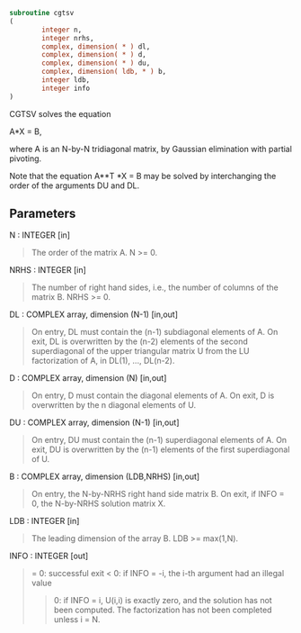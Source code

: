 ```fortran
subroutine cgtsv
(
        integer n,
        integer nrhs,
        complex, dimension( * ) dl,
        complex, dimension( * ) d,
        complex, dimension( * ) du,
        complex, dimension( ldb, * ) b,
        integer ldb,
        integer info
)
```

CGTSV  solves the equation

A*X = B,

where A is an N-by-N tridiagonal matrix, by Gaussian elimination with
partial pivoting.

Note that the equation  A**T *X = B  may be solved by interchanging the
order of the arguments DU and DL.

## Parameters
N : INTEGER [in]
> The order of the matrix A.  N >= 0.

NRHS : INTEGER [in]
> The number of right hand sides, i.e., the number of columns
> of the matrix B.  NRHS >= 0.

DL : COMPLEX array, dimension (N-1) [in,out]
> On entry, DL must contain the (n-1) subdiagonal elements of
> A.
> On exit, DL is overwritten by the (n-2) elements of the
> second superdiagonal of the upper triangular matrix U from
> the LU factorization of A, in DL(1), ..., DL(n-2).

D : COMPLEX array, dimension (N) [in,out]
> On entry, D must contain the diagonal elements of A.
> On exit, D is overwritten by the n diagonal elements of U.

DU : COMPLEX array, dimension (N-1) [in,out]
> On entry, DU must contain the (n-1) superdiagonal elements
> of A.
> On exit, DU is overwritten by the (n-1) elements of the first
> superdiagonal of U.

B : COMPLEX array, dimension (LDB,NRHS) [in,out]
> On entry, the N-by-NRHS right hand side matrix B.
> On exit, if INFO = 0, the N-by-NRHS solution matrix X.

LDB : INTEGER [in]
> The leading dimension of the array B.  LDB >= max(1,N).

INFO : INTEGER [out]
> = 0:  successful exit
> < 0:  if INFO = -i, the i-th argument had an illegal value
> > 0:  if INFO = i, U(i,i) is exactly zero, and the solution
> has not been computed.  The factorization has not been
> completed unless i = N.
